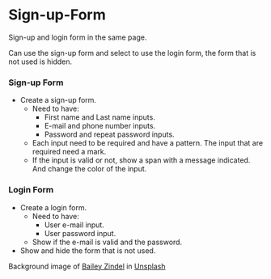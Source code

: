 # Sign-up-Form

Sign-up and login form in the same page.

Can use the sign-up form and select to use the login form, the form that is not used is hidden.

### Sign-up Form

- Create a sign-up form.
    - Need to have:
        - First name and Last name inputs.
        - E-mail and phone number inputs.
        - Password and repeat password inputs.
    - Each input need to be required and have a pattern. The input that are required need a mark.
    - If the input is valid or not, show a span with a message indicated. And change the color of the input.

### Login Form

- Create a login form. 
    - Need to have:
        - User e-mail input.
        - User password input.
    - Show if the e-mail is valid and the password.
- Show and hide the form that is not used.





Background image of <a href="https://unsplash.com/@baileyzindel?utm_source=unsplash&utm_medium=referral&utm_content=creditCopyText">Bailey Zindel</a> in <a href="https://unsplash.com/es/s/fotos/forest-background?utm_source=unsplash&utm_medium=referral&utm_content=creditCopyText">Unsplash</a>
  